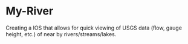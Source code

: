# My-River
Creating a IOS that allows for quick viewing of USGS data (flow, gauge height, etc.) of near by rivers/streams/lakes.
